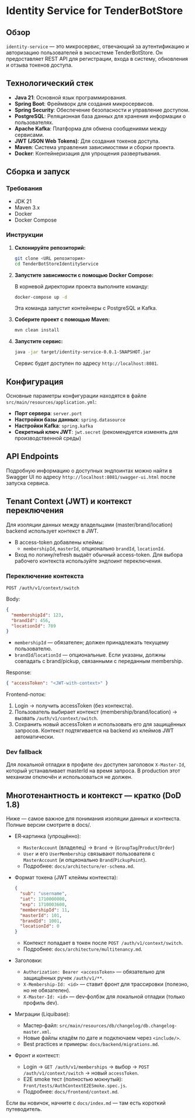 # Identity Service for TenderBotStore

## Обзор

`identity-service` — это микросервис, отвечающий за аутентификацию и авторизацию пользователей в экосистеме
TenderBotStore. Он предоставляет REST API для регистрации, входа в систему, обновления и отзыва токенов доступа.

## Технологический стек

- **Java 21**: Основной язык программирования.
- **Spring Boot**: Фреймворк для создания микросервисов.
- **Spring Security**: Обеспечение безопасности и управление доступом.
- **PostgreSQL**: Реляционная база данных для хранения информации о пользователях.
- **Apache Kafka**: Платформа для обмена сообщениями между сервисами.
- **JWT (JSON Web Tokens)**: Для создания токенов доступа.
- **Maven**: Система управления зависимостями и сборки проекта.
- **Docker**: Контейнеризация для упрощения развертывания.

## Сборка и запуск

### Требования

- JDK 21
- Maven 3.x
- Docker
- Docker Compose

### Инструкции

1. **Склонируйте репозиторий:**

   ```bash
   git clone <URL репозитория>
   cd TenderBotStoreIdentityService
   ```

2. **Запустите зависимости с помощью Docker Compose:**

   В корневой директории проекта выполните команду:

   ```bash
   docker-compose up -d
   ```

   Эта команда запустит контейнеры с PostgreSQL и Kafka.

3. **Соберите проект с помощью Maven:**

   ```bash
   mvn clean install
   ```

4. **Запустите сервис:**

   ```bash
   java -jar target/identity-service-0.0.1-SNAPSHOT.jar
   ```

   Сервис будет доступен по адресу `http://localhost:8081`.

## Конфигурация

Основные параметры конфигурации находятся в файле `src/main/resources/application.yml`:

- **Порт сервера**: `server.port`
- **Настройки базы данных**: `spring.datasource`
- **Настройки Kafka**: `spring.kafka`
- **Секретный ключ JWT**: `jwt.secret` (рекомендуется изменять для производственной среды)

## API Endpoints

Подробную информацию о доступных эндпоинтах можно найти в Swagger UI по адресу `http://localhost:8081/swagger-ui.html`
после запуска сервиса.

## Tenant Context (JWT) и контекст переключения

Для изоляции данных между владельцами (master/brand/location) backend использует контекст в JWT.

- В access-token добавлены клеймы:
    - `membershipId`, `masterId`, опционально `brandId`, `locationId`.
- Вход по логину/refresh выдаёт обычный access-token. Для выбора рабочего контекста используйте эндпоинт переключения.

### Переключение контекста

`POST /auth/v1/context/switch`

Body:

```json
{
  "membershipId": 123,            
  "brandId": 456,                 
  "locationId": 789               
}
```

- `membershipId` — обязателен; должен принадлежать текущему пользователю.
- `brandId`/`locationId` — опциональные. Если указаны, должны совпадать с brand/pickup, связанными с переданным
  membership.

Response:

```json
{ "accessToken": "<JWT-with-context>" }
```

Frontend-поток:

1. Login → получить accessToken (без контекста).
2. Пользователь выбирает контекст (membership/brand/location) → вызвать `/auth/v1/context/switch`.
3. Сохранить новый accessToken и использовать его для защищённых запросов. Контекст подтягивается на backend из клеймов
   JWT автоматически.

### Dev fallback

Для локальной отладки в профиле `dev` доступен заголовок `X-Master-Id`, который устанавливает masterId на время запроса.
В production этот механизм отключён и использоваться не должен.

## Многотенантность и контекст — кратко (DoD 1.8)

Ниже — самое важное для понимания изоляции данных и контекста. Полные версии смотрите в docs/.

- ER‑картинка (упрощённо):
    - `MasterAccount` (владелец) → `Brand` → (`GroupTag`/`Product`/`Order`)
    - `User` и его `UserMembership` связывают пользователя с `MasterAccount` (и опционально `Brand`/`PickupPoint`).
    - Подробнее: `docs/architecture/er-schema.md`.

- Формат токена (JWT клеймы контекста):
  ```json
  {
    "sub": "username",
    "iat": 1710000000,
    "exp": 1710003600,
    "membershipId": 11,
    "masterId": 101,
    "brandId": 1001,
    "locationId": 0
  }
  ```
    - Контекст попадает в токен после `POST /auth/v1/context/switch`.
    - Подробнее: `docs/architecture/multitenancy.md`.

- Заголовки:
    - `Authorization: Bearer <accessToken>` — обязательно для защищённых ручек `/auth/v1/**`.
    - `X-Membership-Id: <id>` — ставит фронт для трассировки (полезно, но не обязателен).
    - `X-Master-Id: <id>` — dev‑фолбэк для локальной отладки (только профиль dev).

- Миграции (Liquibase):
    - Мастер‑файл: `src/main/resources/db/changelog/db.changelog-master.xml`.
    - Новые файлы кладём по дате и подключаем через `<include/>`.
    - Best practices и примеры: `docs/backend/migrations.md`.

- Фронт и контекст:
    - Login → `GET /auth/v1/memberships` → выбор → `POST /auth/v1/context/switch` → новый `accessToken`.
    - E2E smoke тест (полностью мокнутый): `Front/tests/AuthContextE2ESmoke.spec.js`.
    - Подробнее: `docs/frontend/context.md`.

Если вы новичок, начните с `docs/index.md` — там есть короткий путеводитель.
